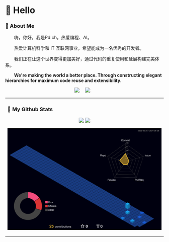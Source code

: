 #  🙋 Hello
  
<tr><td>

### 🤺 About Me

<p>&emsp;&emsp;嗨，你好，我是Pd.ch。热爱编程、AI。</p>
<p>&emsp;&emsp;热爱计算机科学和 IT 互联网事业，希望能成为一名优秀的开发者。</p>
<p>&emsp;&emsp;我们正在让这个世界变得更加美好，通过代码的重复使用和延展构建完美体系。</p>
<p>&emsp;&emsp;<strong>We're making the world a better place. Through constructing elegant hierarchies for maximum code reuse and extensibility.</strong></p>

</td></tr>

<div align="center">
  <!-- profile logo 个人资料徽标 -->
  <div>
    <a href="https://space.bilibili.com/500443277/"><img src="https://img.shields.io/badge/Bilibili-B站-ff69b4" /></a>&emsp;
    <a href="https://www.zhihu.com/people/pd-ch/"><img src="https://img.shields.io/badge/Zhihu-知乎-blue" /></a>&emsp;
  </div>

</div>

<table>

<tr>
<td>

### 🤔 My Github Stats

<div align="center">
  <img src="https://github-readme-stats.vercel.app/api?username=54108&show_icons=true&theme=tokyonight" />
  <img src="https://github-readme-stats.vercel.app/api/top-langs/?username=54108&layout=compact&theme=tokyonight" />
</div>

![](./profile-3d-contrib/profile-night-view.svg)